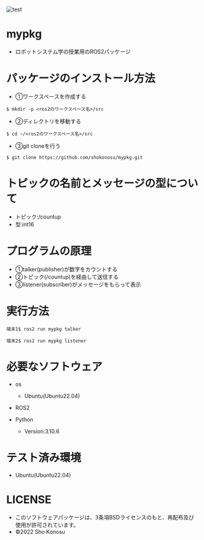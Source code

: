 ![test](https://github.com/shokonosu/mypkg/actions/workflows/test.yml/badge.svg)
# mypkg
* ロボットシステム学の授業用のROS2パッケージ

# パッケージのインストール方法
* ①ワークスペースを作成する
```
$ mkdir -p <ros2のワークスペース名>/src
```
* ②ディレクトリを移動する
```
$ cd ~/<ros2のワークスペース名>/src
```
* ③git cloneを行う
```
$ git clone https://github.com/shokonosu/mypkg.git
```

# トピックの名前とメッセージの型について
* トピック:/countup
* 型:int16

# プログラムの原理
* ①talker(publisher)が数字をカウントする
* ②トピック(/countup)を経由して送信する
* ③listener(subscriber)がメッセージをもらって表示

# 実行方法
```
端末1$ ros2 run mypkg talker
```
```
端末2$ ros2 run mypkg listener
``` 

# 必要なソフトウェア
* os
  * Ubuntu(Ubuntu22.04)

* ROS2

* Python
  * Version:3.10.6

# テスト済み環境
* Ubuntu(Ubuntu22.04)

# LICENSE
* このソフトウェアパッケージは、3条項BSDライセンスのもと、再配布及び使用が許可されています。
* ©2022 Sho Konosu 
